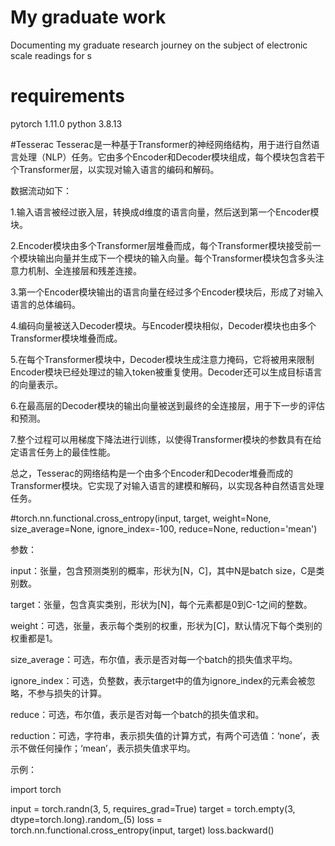 My graduate work
======================================
Documenting my graduate research journey on the subject of electronic   scale readings for s

# requirements
pytorch 1.11.0 
python 3.8.13


#Tesserac
Tesserac是一种基于Transformer的神经网络结构，用于进行自然语言处理（NLP）任务。它由多个Encoder和Decoder模块组成，每个模块包含若干个Transformer层，以实现对输入语言的编码和解码。

数据流动如下：

1.输入语言被经过嵌入层，转换成d维度的语言向量，然后送到第一个Encoder模块。

2.Encoder模块由多个Transformer层堆叠而成，每个Transformer模块接受前一个模块输出向量并生成下一个模块的输入向量。每个Transformer模块包含多头注意力机制、全连接层和残差连接。

3.第一个Encoder模块输出的语言向量在经过多个Encoder模块后，形成了对输入语言的总体编码。

4.编码向量被送入Decoder模块。与Encoder模块相似，Decoder模块也由多个Transformer模块堆叠而成。

5.在每个Transformer模块中，Decoder模块生成注意力掩码，它将被用来限制Encoder模块已经处理过的输入token被重复使用。Decoder还可以生成目标语言的向量表示。

6.在最高层的Decoder模块的输出向量被送到最终的全连接层，用于下一步的评估和预测。

7.整个过程可以用梯度下降法进行训练，以使得Transformer模块的参数具有在给定语言任务上的最佳性能。

总之，Tesserac的网络结构是一个由多个Encoder和Decoder堆叠而成的Transformer模块。它实现了对输入语言的建模和解码，以实现各种自然语言处理任务。



#torch.nn.functional.cross_entropy(input, target, weight=None, size_average=None, ignore_index=-100, reduce=None, reduction='mean')

参数：

input：张量，包含预测类别的概率，形状为[N，C]，其中N是batch size，C是类别数。

target：张量，包含真实类别，形状为[N]，每个元素都是0到C-1之间的整数。

weight：可选，张量，表示每个类别的权重，形状为[C]，默认情况下每个类别的权重都是1。

size_average：可选，布尔值，表示是否对每一个batch的损失值求平均。

ignore_index：可选，负整数，表示target中的值为ignore_index的元素会被忽略，不参与损失的计算。

reduce：可选，布尔值，表示是否对每一个batch的损失值求和。

reduction：可选，字符串，表示损失值的计算方式，有两个可选值：‘none’，表示不做任何操作；‘mean’，表示损失值求平均。

示例：

import torch

input = torch.randn(3, 5, requires_grad=True)
target = torch.empty(3, dtype=torch.long).random_(5)
loss = torch.nn.functional.cross_entropy(input, target)
loss.backward()

